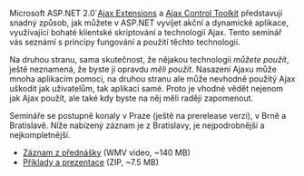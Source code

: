 <!-- dcterms:identifier = aspnetcz#144 -->
<!-- dcterms:title = ASP.NET Ajax Extensions: Jak je použít a proč to nedělat -->
<!-- dcterms:abstract = V Praze, Brně a Bratislavě se konaly semináře týkající se nové technologie ASP.NET Ajax. Nyní jsou k dispozici jak příklady, tak videozáznam z akce. -->
<!-- np9:categoryId = 6 -->
<!-- x4w:category = Akce a události -->
<!-- np9:authorId = 1 -->
<!-- np9:authorEmail = michal.valasek@altairis.cz -->
<!-- dcterms:creator = Michal Altair Valášek -->
<!-- dcterms:created = 2007-03-16T01:26:53.27+01:00 -->
<!-- dcterms:dateAccepted = 2007-03-16T01:26:53.27+01:00 -->

Microsoft ASP.NET 2.0´[Ajax Extensions](http://ajax.asp.net/) a [Ajax Control Toolkit](http://www.codeplex.com/AtlasControlToolkit) představují snadný způsob, jak můžete v ASP.NET vyvíjet akční a dynamické aplikace, využívající bohaté klientské skriptování a technologii Ajax. Tento seminář vás seznámí s principy fungování a použití těchto technologií.

Na druhou stranu, sama skutečnost, že nějakou technologii *můžete použít*, ještě neznamená, že byste ji opravdu *měli použít*. Nasazení Ajaxu může mnoha aplikacím pomoci, na druhou stranu ale může nevhodně použitý Ajax uškodit jak uživatelům, tak aplikaci samé. Proto je vhodné vědět nejenom jak Ajax použít, ale také kdy byste na něj měli raději zapomenout.

Semináře se postupně konaly v Praze (ještě na prerelease verzi), v Brně a Bratislavě. Níže nabízený záznam je z Bratislavy, je nejpodrobnější a nejkompletnější.

*   [Záznam z přednášky](http://videoarchiv.altairis.cz/GetFile.ashx?FileId=22) (WMV video, ~140 MB)
*   [Příklady a prezentace](http://videoarchiv.altairis.cz/GetFile.ashx?FileId=23) (ZIP, ~7.5 MB)